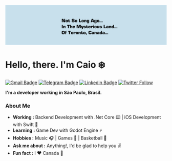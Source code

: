 ![Scott](https://github.com/caioalcn/caioalcn/blob/master/toronto.png "Scott")
# Hello, there. I'm Caio :snowflake:
[![Gmail Badge](https://img.shields.io/badge/-Gmail-c14438?style=flat-square&logo=Gmail&logoColor=white&link=mailto:caioalcntara@gmail.com)](mailto:caioalcntara@gmail.com)
[![Telegram Badge](https://img.shields.io/badge/-Telegram-1ca0f1?style=flat-square&labelColor=1ca0f1&logo=telegram&logoColor=white&link=https://t.me/caioalcn)](https://t.me/caioalcn)
[![Linkedin Badge](https://img.shields.io/badge/-LinkedIn-blue?style=flat-square&logo=Linkedin&logoColor=white&link=https://www.linkedin.com/in/caio-alcantara/)](https://www.linkedin.com/in/caio-alcantara/)
[![Twitter Follow](https://img.shields.io/twitter/follow/caioalcn.svg?style=social)](https://twitter.com/caioalcn)

**I'm a developer working in São Paulo, Brasil.**

### About Me
-  **Working :** Backend Development with .Net Core :keyboard: | iOS Development with Swift :iphone: 
-  **Learning :** Game Dev with Godot Engine :zap:
-  **Hobbies :** Music :headphones: | Games :space_invader: | Basketball :basketball:
-  **Ask me about :** Anything!, I'd be glad to help you :v:
-  **Fun fact :** I :heart: Canada :maple_leaf:
